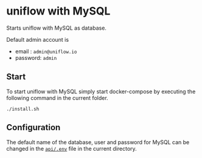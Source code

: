 # uniflow with MySQL

Starts uniflow with MySQL as database.

Default admin account is  

- email : `admin@uniflow.io`
- password: `admin`

## Start

To start uniflow with MySQL simply start docker-compose by executing the following
command in the current folder.

```
./install.sh
```

## Configuration

The default name of the database, user and password for MySQL can be changed in the [`api/.env`](api/.env) file in the current directory.
